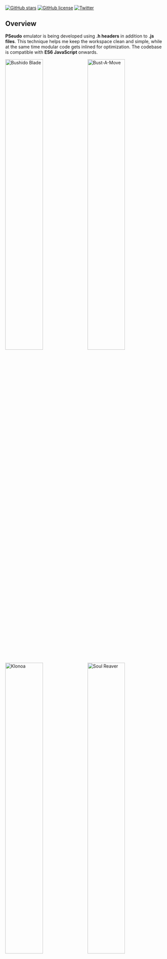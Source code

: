 [![GitHub stars](https://img.shields.io/github/stars/dkoluris/pseudo-js.svg?style=flat-square)](https://github.com/dkoluris/pseudo-js/stargazers) [![GitHub license](https://img.shields.io/github/license/dkoluris/pseudo-js.svg?style=flat-square)](https://github.com/dkoluris/pseudo-js/blob/master/LICENSE) [![Twitter](https://img.shields.io/twitter/url/https/github.com/dkoluris/pseudo-js.svg?style=social)](https://twitter.com/intent/tweet?text=Wow:&url=https%3A%2F%2Fgithub.com%2Fdkoluris%2Fpseudo-js)

## Overview
**PSeudo** emulator is being developed using **.h headers** in addition to **.js files**. This technique helps me keep the workspace clean and simple, while at the same time modular code gets inlined for optimization. The codebase is compatible with **ES6 JavaScript** onwards.

<img alt="Bushido Blade" src="https://raw.githubusercontent.com/dkoluris/pseudo-js/master/res/bushido-blade.jpg" width="48.5%"/><img alt="Bust-A-Move" src="https://raw.githubusercontent.com/dkoluris/pseudo-js/master/res/bust-a-move.jpg" width="48.5%" align="right"/>

<img alt="Klonoa" src="https://raw.githubusercontent.com/dkoluris/pseudo-js/master/res/klonoa-1.jpg" width="48.5%"/><img alt="Soul Reaver" src="https://raw.githubusercontent.com/dkoluris/pseudo-js/master/res/soul-reaver-1.jpg" width="48.5%" align="right"/>

## Live Build
https://naden.co/pseudo

## Completion
Here's a list with the overall progress of the emulator, broken down in distinct parts.
* `95% -> CPU Mips R3000A`
* `90% -> DMA`
* `85% -> Mem IO`
* `85% -> Movie Decoder`
* `80% -> Interrupts`
* `75% -> CD Decoder`
* `70% -> GPU Primitives & Commands`
* `65% -> GPU Textures`
* `60% -> Audio`
* `60% -> GTE`
* `55% -> Rootcounters`
* `25% -> Serial IO`
* `10% -> XA Audio`

<img alt="Smash Court Tennis 3" src="https://raw.githubusercontent.com/dkoluris/pseudo-js/master/res/smash-court.jpg" width="48.5%"/><img alt="Tenchu" src="https://raw.githubusercontent.com/dkoluris/pseudo-js/master/res/tenchu.jpg" width="48.5%" align="right"/>

**PSeudo** can load some commercial games, but speed and overall experience is mediocre at best. The emulator is quite inaccurate on timing and this is crucial most of the time. Also, for quite some time I will keep working on it with the provided slow CPU Interpreter. An attempt for speedup will be made later on with a **JavaScript Tracer**.

<img alt="Gran Turismo 2" src="https://raw.githubusercontent.com/dkoluris/pseudo-js/master/res/turismo-2.jpg" width="48.5%"/><img alt="Klonoa" src="https://raw.githubusercontent.com/dkoluris/pseudo-js/master/res/klonoa-3.jpg" width="48.5%" align="right"/>

## How-to
You need to run this project from a localhost server like **Apache**. In order to build **PSeudo**, just run the `build` command on the terminal. You must also include a valid **BIOS** file like "SCPH1001.bin" on the `bios` folder in order to test the emulator. I will not provide information on how and where to find that.
